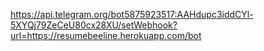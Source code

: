 https://api.telegram.org/bot5875923517:AAHdupc3iddCYl-5XYQj79ZeCeU80cx28XU/setWebhook?url=https://resumebeeline.herokuapp.com/bot
